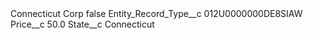 <?xml version="1.0" encoding="UTF-8"?>
<CustomMetadata xmlns="http://soap.sforce.com/2006/04/metadata" xmlns:xsi="http://www.w3.org/2001/XMLSchema-instance" xmlns:xsd="http://www.w3.org/2001/XMLSchema">
    <label>Connecticut Corp</label>
    <protected>false</protected>
    <values>
        <field>Entity_Record_Type__c</field>
        <value xsi:type="xsd:string">012U0000000DE8SIAW</value>
    </values>
    <values>
        <field>Price__c</field>
        <value xsi:type="xsd:double">50.0</value>
    </values>
    <values>
        <field>State__c</field>
        <value xsi:type="xsd:string">Connecticut</value>
    </values>
</CustomMetadata>
